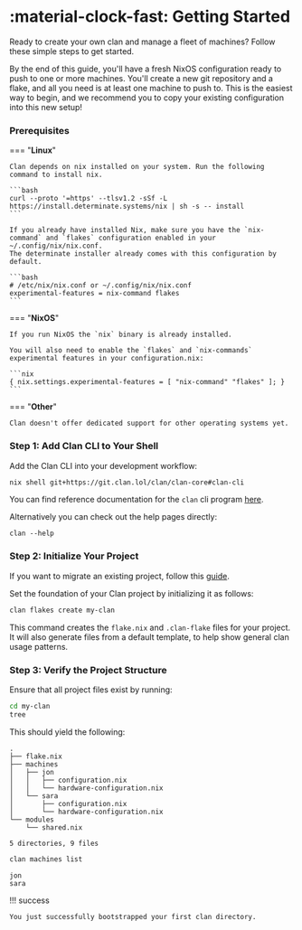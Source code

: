 # :material-clock-fast: Getting Started

Ready to create your own clan and manage a fleet of machines? Follow these simple steps to get started.

By the end of this guide, you'll have a fresh NixOS configuration ready to push to one or more machines. You'll create a new git repository and a flake, and all you need is at least one machine to push to. This is the easiest way to begin, and we recommend you to copy your existing configuration into this new setup!


### Prerequisites

=== "**Linux**"

    Clan depends on nix installed on your system. Run the following command to install nix.

    ```bash
    curl --proto '=https' --tlsv1.2 -sSf -L https://install.determinate.systems/nix | sh -s -- install
    ```

    If you already have installed Nix, make sure you have the `nix-command` and `flakes` configuration enabled in your ~/.config/nix/nix.conf.
    The determinate installer already comes with this configuration by default.

    ```bash
    # /etc/nix/nix.conf or ~/.config/nix/nix.conf
    experimental-features = nix-command flakes
    ```

=== "**NixOS**"

    If you run NixOS the `nix` binary is already installed.

    You will also need to enable the `flakes` and `nix-commands` experimental features in your configuration.nix:

    ```nix
    { nix.settings.experimental-features = [ "nix-command" "flakes" ]; }
    ```

=== "**Other**"

    Clan doesn't offer dedicated support for other operating systems yet.

### Step 1: Add Clan CLI to Your Shell

Add the Clan CLI into your development workflow:

```bash
nix shell git+https://git.clan.lol/clan/clan-core#clan-cli
```

You can find reference documentation for the `clan` cli program [here](../reference/cli/index.md).

Alternatively you can check out the help pages directly:
```terminalSession
clan --help
```

### Step 2: Initialize Your Project

If you want to migrate an existing project, follow this [guide](https://docs.clan.lol/manual/migration-guide/).

Set the foundation of your Clan project by initializing it as follows:

```bash
clan flakes create my-clan
```

This command creates the `flake.nix` and `.clan-flake` files for your project.
It will also generate files from a default template, to help show general clan usage patterns.

### Step 3: Verify the Project Structure

Ensure that all project files exist by running:

```bash
cd my-clan
tree
```

This should yield the following:

``` { .console .no-copy }
.
├── flake.nix
├── machines
│   ├── jon
│   │   ├── configuration.nix
│   │   └── hardware-configuration.nix
│   └── sara
│       ├── configuration.nix
│       └── hardware-configuration.nix
└── modules
    └── shared.nix

5 directories, 9 files
```

```bash
clan machines list
```

``` { .console .no-copy }
jon
sara
```

!!! success

    You just successfully bootstrapped your first clan directory.

